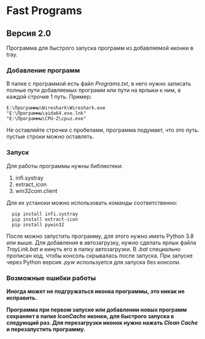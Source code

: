 # Fast Programs

## Версия 2.0

Программа для быстрого запуска программ из добавляемой иконки в tray.

### Добавление программ

В папке с программой есть файл *Programs.txt*, в него нужно записать полные пути добавляемых программ или пути на ярлыки к ним, в каждой строчке 1 путь. Пример:
```
E:\Программы\Wireshark\Wireshark.exe
"E:\Программы\aida64.exe.lnk"
"E:\Программы\CPU-Z\cpuz.exe"
```
Не оставляйте строчки с пробелами, программа подумает, что это путь. пустые строки можно оставлять.


### Запуск

Для работы программы нужны библиотеки:
  1. infi.systray
  2. extract_icon
  3. win32com.client

Для их устаноки можно использовать команды соответственно:
```
  pip install infi.systray
  pip install extract-icon
  pip install pywin32
```

После можно запустить программу, для этого нужно иметь Python 3.8 или выше. Для добавления в автозагрузку, нужно сделать ярлык файла *TrayLink.bat* и кинуть его в папку автозагрузки. В *.bat* специально прописан код, чтобы консоль скрывалась после запуска. При запуске через Python версия *.pyw* используется для запуска без консоли.

### Возможные ошибки работы

**Иногда может не подгружаться иконка программы, это никак не исправить.**

**Программа при первом запуске или добавлении новых программ сохраняет в папке *IconCache* иконки, для быстрого запуска в следующий раз. Для перезагрузки иконок нужно нажать *Clean Cache* и перезапустить программу.**
